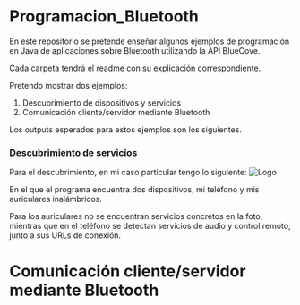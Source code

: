 # Programacion_Bluetooth
En este repositorio se pretende enseñar algunos ejemplos de programación en Java de aplicaciones sobre Bluetooth utilizando la API BlueCove.

Cada carpeta tendrá el readme con su explicación correspondiente.

Pretendo mostrar dos ejemplos:
1. Descubrimiento de dispositivos y servicios
2. Comunicación cliente/servidor mediante Bluetooth

Los outputs esperados para estos ejemplos son los siguientes.

### Descubrimiento de servicios
Para el descubrimiento, en mi caso particular tengo lo siguiente:
![Logo](Miscellaneous/Descubrimiento.png)

En el que el programa encuentra dos dispositivos, mi teléfono y mis auriculares inalámbricos.

Para los auriculares no se encuentran servicios concretos en la foto, mientras que en el teléfono se detectan 
servicios de audio y control remoto, junto a sus URLs de conexión.


# Comunicación cliente/servidor mediante Bluetooth
